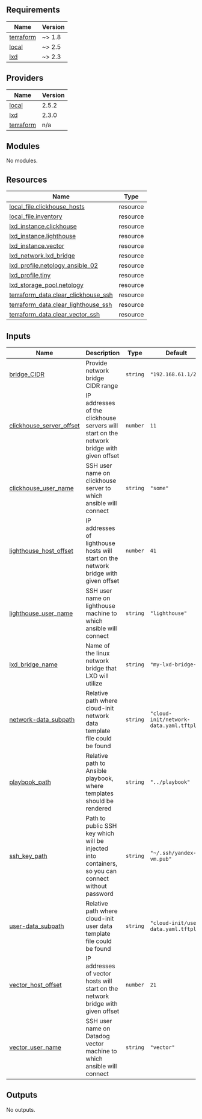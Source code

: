 ## Requirements

| Name | Version |
|------|---------|
| <a name="requirement_terraform"></a> [terraform](#requirement\_terraform) | ~> 1.8 |
| <a name="requirement_local"></a> [local](#requirement\_local) | ~> 2.5 |
| <a name="requirement_lxd"></a> [lxd](#requirement\_lxd) | ~> 2.3 |

## Providers

| Name | Version |
|------|---------|
| <a name="provider_local"></a> [local](#provider\_local) | 2.5.2 |
| <a name="provider_lxd"></a> [lxd](#provider\_lxd) | 2.3.0 |
| <a name="provider_terraform"></a> [terraform](#provider\_terraform) | n/a |

## Modules

No modules.

## Resources

| Name | Type |
|------|------|
| [local_file.clickhouse_hosts](https://registry.terraform.io/providers/hashicorp/local/latest/docs/resources/file) | resource |
| [local_file.inventory](https://registry.terraform.io/providers/hashicorp/local/latest/docs/resources/file) | resource |
| [lxd_instance.clickhouse](https://registry.terraform.io/providers/terraform-lxd/lxd/latest/docs/resources/instance) | resource |
| [lxd_instance.lighthouse](https://registry.terraform.io/providers/terraform-lxd/lxd/latest/docs/resources/instance) | resource |
| [lxd_instance.vector](https://registry.terraform.io/providers/terraform-lxd/lxd/latest/docs/resources/instance) | resource |
| [lxd_network.lxd_bridge](https://registry.terraform.io/providers/terraform-lxd/lxd/latest/docs/resources/network) | resource |
| [lxd_profile.netology_ansible_02](https://registry.terraform.io/providers/terraform-lxd/lxd/latest/docs/resources/profile) | resource |
| [lxd_profile.tiny](https://registry.terraform.io/providers/terraform-lxd/lxd/latest/docs/resources/profile) | resource |
| [lxd_storage_pool.netology](https://registry.terraform.io/providers/terraform-lxd/lxd/latest/docs/resources/storage_pool) | resource |
| [terraform_data.clear_clickhouse_ssh](https://registry.terraform.io/providers/hashicorp/terraform/latest/docs/resources/data) | resource |
| [terraform_data.clear_lighthouse_ssh](https://registry.terraform.io/providers/hashicorp/terraform/latest/docs/resources/data) | resource |
| [terraform_data.clear_vector_ssh](https://registry.terraform.io/providers/hashicorp/terraform/latest/docs/resources/data) | resource |

## Inputs

| Name | Description | Type | Default | Required |
|------|-------------|------|---------|:--------:|
| <a name="input_bridge_CIDR"></a> [bridge\_CIDR](#input\_bridge\_CIDR) | Provide network bridge CIDR range | `string` | `"192.168.61.1/24"` | no |
| <a name="input_clickhouse_server_offset"></a> [clickhouse\_server\_offset](#input\_clickhouse\_server\_offset) | IP addresses of the clickhouse servers will start on the network bridge with given offset | `number` | `11` | no |
| <a name="input_clickhouse_user_name"></a> [clickhouse\_user\_name](#input\_clickhouse\_user\_name) | SSH user name on clickhouse server to which ansible will connect | `string` | `"some"` | no |
| <a name="input_lighthouse_host_offset"></a> [lighthouse\_host\_offset](#input\_lighthouse\_host\_offset) | IP addresses of lighthouse hosts will start on the network bridge with given offset | `number` | `41` | no |
| <a name="input_lighthouse_user_name"></a> [lighthouse\_user\_name](#input\_lighthouse\_user\_name) | SSH user name on lighthouse machine to which ansible will connect | `string` | `"lighthouse"` | no |
| <a name="input_lxd_bridge_name"></a> [lxd\_bridge\_name](#input\_lxd\_bridge\_name) | Name of the linux network bridge that LXD will utilize | `string` | `"my-lxd-bridge-1"` | no |
| <a name="input_network-data_subpath"></a> [network-data\_subpath](#input\_network-data\_subpath) | Relative path where cloud-init network data template file could be found | `string` | `"cloud-init/network-data.yaml.tftpl"` | no |
| <a name="input_playbook_path"></a> [playbook\_path](#input\_playbook\_path) | Relative path to Ansible playbook, where templates should be rendered | `string` | `"../playbook"` | no |
| <a name="input_ssh_key_path"></a> [ssh\_key\_path](#input\_ssh\_key\_path) | Path to public SSH key which will be injected into containers, so you can connect without password | `string` | `"~/.ssh/yandex-vm.pub"` | no |
| <a name="input_user-data_subpath"></a> [user-data\_subpath](#input\_user-data\_subpath) | Relative path where cloud-init user data template file could be found | `string` | `"cloud-init/user-data.yaml.tftpl"` | no |
| <a name="input_vector_host_offset"></a> [vector\_host\_offset](#input\_vector\_host\_offset) | IP addresses of vector hosts will start on the network bridge with given offset | `number` | `21` | no |
| <a name="input_vector_user_name"></a> [vector\_user\_name](#input\_vector\_user\_name) | SSH user name on Datadog vector machine to which ansible will connect | `string` | `"vector"` | no |

## Outputs

No outputs.
